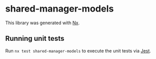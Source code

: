 # shared-manager-models

This library was generated with [Nx](https://nx.dev).

## Running unit tests

Run `nx test shared-manager-models` to execute the unit tests via [Jest](https://jestjs.io).
